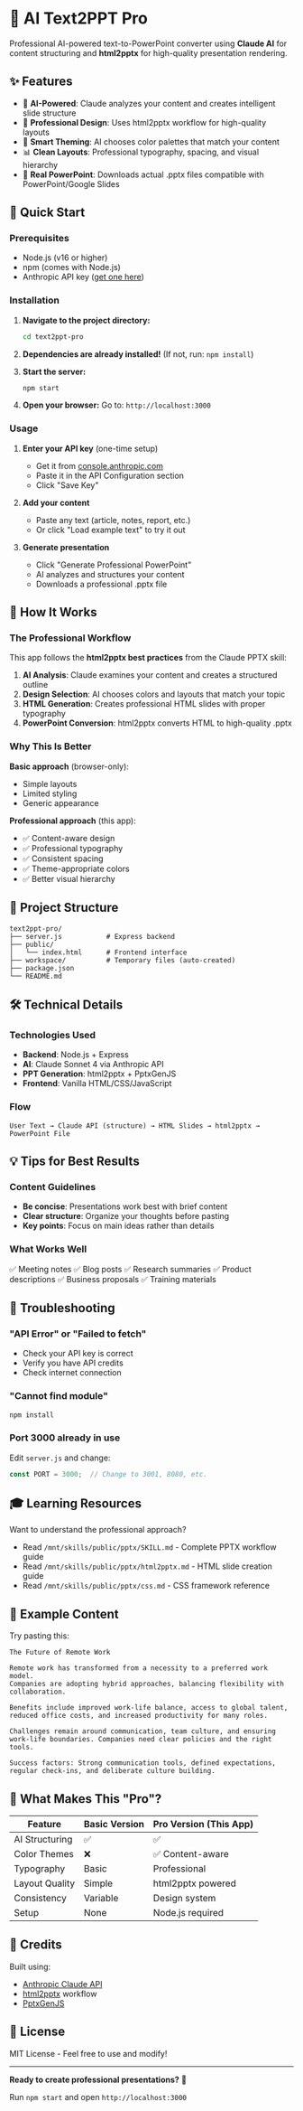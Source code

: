 # 🎨 AI Text2PPT Pro

Professional AI-powered text-to-PowerPoint converter using **Claude AI** for content structuring and **html2pptx** for high-quality presentation rendering.

## ✨ Features

- 🤖 **AI-Powered**: Claude analyzes your content and creates intelligent slide structure
- 🎨 **Professional Design**: Uses html2pptx workflow for high-quality layouts
- 🌈 **Smart Theming**: AI chooses color palettes that match your content
- 📊 **Clean Layouts**: Professional typography, spacing, and visual hierarchy
- 💾 **Real PowerPoint**: Downloads actual .pptx files compatible with PowerPoint/Google Slides

## 🚀 Quick Start

### Prerequisites

- Node.js (v16 or higher)
- npm (comes with Node.js)
- Anthropic API key ([get one here](https://console.anthropic.com/))

### Installation

1. **Navigate to the project directory:**
   ```bash
   cd text2ppt-pro
   ```

2. **Dependencies are already installed!** (If not, run: `npm install`)

3. **Start the server:**
   ```bash
   npm start
   ```

4. **Open your browser:**
   Go to: `http://localhost:3000`

### Usage

1. **Enter your API key** (one-time setup)
   - Get it from [console.anthropic.com](https://console.anthropic.com/)
   - Paste it in the API Configuration section
   - Click "Save Key"

2. **Add your content**
   - Paste any text (article, notes, report, etc.)
   - Or click "Load example text" to try it out

3. **Generate presentation**
   - Click "Generate Professional PowerPoint"
   - AI analyzes and structures your content
   - Downloads a professional .pptx file

## 🎯 How It Works

### The Professional Workflow

This app follows the **html2pptx best practices** from the Claude PPTX skill:

1. **AI Analysis**: Claude examines your content and creates a structured outline
2. **Design Selection**: AI chooses colors and layouts that match your topic
3. **HTML Generation**: Creates professional HTML slides with proper typography
4. **PowerPoint Conversion**: html2pptx converts HTML to high-quality .pptx

### Why This Is Better

**Basic approach** (browser-only):
- Simple layouts
- Limited styling
- Generic appearance

**Professional approach** (this app):
- ✅ Content-aware design
- ✅ Professional typography
- ✅ Consistent spacing
- ✅ Theme-appropriate colors
- ✅ Better visual hierarchy

## 📁 Project Structure

```
text2ppt-pro/
├── server.js           # Express backend
├── public/
│   └── index.html      # Frontend interface
├── workspace/          # Temporary files (auto-created)
├── package.json
└── README.md
```

## 🛠️ Technical Details

### Technologies Used

- **Backend**: Node.js + Express
- **AI**: Claude Sonnet 4 via Anthropic API
- **PPT Generation**: html2pptx + PptxGenJS
- **Frontend**: Vanilla HTML/CSS/JavaScript

### Flow

```
User Text → Claude API (structure) → HTML Slides → html2pptx → PowerPoint File
```

## 💡 Tips for Best Results

### Content Guidelines

- **Be concise**: Presentations work best with brief content
- **Clear structure**: Organize your thoughts before pasting
- **Key points**: Focus on main ideas rather than details

### What Works Well

✅ Meeting notes
✅ Blog posts
✅ Research summaries
✅ Product descriptions
✅ Business proposals
✅ Training materials

## 🔧 Troubleshooting

### "API Error" or "Failed to fetch"

- Check your API key is correct
- Verify you have API credits
- Check internet connection

### "Cannot find module"

```bash
npm install
```

### Port 3000 already in use

Edit `server.js` and change:
```javascript
const PORT = 3000;  // Change to 3001, 8080, etc.
```

## 🎓 Learning Resources

Want to understand the professional approach?

- Read `/mnt/skills/public/pptx/SKILL.md` - Complete PPTX workflow guide
- Read `/mnt/skills/public/pptx/html2pptx.md` - HTML slide creation guide
- Read `/mnt/skills/public/pptx/css.md` - CSS framework reference

## 📝 Example Content

Try pasting this:

```
The Future of Remote Work

Remote work has transformed from a necessity to a preferred work model. 
Companies are adopting hybrid approaches, balancing flexibility with collaboration.

Benefits include improved work-life balance, access to global talent, 
reduced office costs, and increased productivity for many roles.

Challenges remain around communication, team culture, and ensuring 
work-life boundaries. Companies need clear policies and the right tools.

Success factors: Strong communication tools, defined expectations, 
regular check-ins, and deliberate culture building.
```

## 🌟 What Makes This "Pro"?

| Feature | Basic Version | Pro Version (This App) |
|---------|--------------|------------------------|
| AI Structuring | ✅ | ✅ |
| Color Themes | ❌ | ✅ Content-aware |
| Typography | Basic | Professional |
| Layout Quality | Simple | html2pptx powered |
| Consistency | Variable | Design system |
| Setup | None | Node.js required |

## 🤝 Credits

Built using:
- [Anthropic Claude API](https://www.anthropic.com/)
- [html2pptx](https://github.com/your-repo/html2pptx) workflow
- [PptxGenJS](https://gitbrent.github.io/PptxGenJS/)

## 📄 License

MIT License - Feel free to use and modify!

---

**Ready to create professional presentations?** 🎉

Run `npm start` and open `http://localhost:3000`
